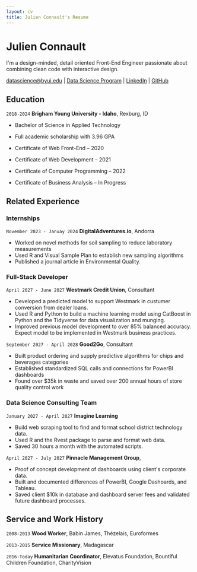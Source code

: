 ```yaml
---
layout: cv
title: Julien Connault's Resume
---
```


# Julien Connault

I'm a design-minded, detail oriented Front-End Engineer passionate about combining clean code with interactive design.

<div id="webaddress">
<a href="datascience@byui.edu">datascience@byui.edu</a>
| <a href="https://byuidatascience.github.io/development.html">Data Science Program</a>
| <a href="https://www.linkedin.com/groups/13537407/">LinkedIn</a>
| <a href="https://github.com/byuids-resumes">GitHub</a>
</div>

<!-- https://www.monique.tech/the-art-of-markdown -->

## Education

`2018-2024`
**Brigham Young University - Idaho**, Rexburg, ID

- Bachelor of Science in Applied Technology

- Full academic scholarship with 3.96 GPA

- Certificate of Web Front-End – 2020

- Certificate of Web Development – 2021

- Certificate of Computer Programming – 2022

- Certificate of Business Analysis – In Progress

## Related Experience

### Internships

`November 2023 - Januay 2024`
**DigitalAdventures.io**, Andorra

- Worked on novel methods for soil sampling to reduce laboratory measurements
- Used R and Visual Sample Plan to establish new sampling algorithms
- Published a journal article in Environmental Quality.

### Full-Stack Developer

`April 2027 - June 2027`
**Westmark Credit Union**, Consultant

- Developed a predicted model to support Westmark in custumer conversion from dealer loans.
- Used R and Python to build a machine learning model using CatBoost in Python and the Tidyverse for data visualization and munging.
- Improved previous model development to over 85% balanced accuracy. Expect model to be implemented in Westmark business practices.

`September 2027 - April 2028`
**Good2Go**, Consultant

- Built product ordering and supply predictive algorithms for chips and beverages categories
- Established standardized SQL calls and connections for PowerBI dashboards
- Found over $35k in waste and saved over 200 annual hours of store quality control work

### Data Science Consulting Team

`January 2027 - April 2027`
**Imagine Learning**

- Build web scraping tool to find and format school district technology data.
- Used R and the Rvest package to parse and format web data.
- Saved 30 hours a month with the automated scripts.

`April 2027 - July 2027`
**Pinnacle Management Group**,

- Proof of concept development of dashboards using client's corporate data.
- Built and documented differences of PowerBI, Google Dashoards, and Tableau.
- Saved client $10k in database and dashboard server fees and validated future dashboard processes.

## Service and Work History

`2008-2013`
**Wood Worker**, Babin James, Thézelais, Euroformes

`2013-2015`
**Service Missionary**, Madagascar

`2016-Today`
**Humanitarian Coordinator**, Elevatus Foundation, Bountiful Children Foundation, CharityVision

<!-- ### Footer

Last updated: May 2013 -->
